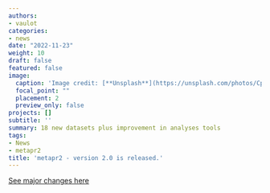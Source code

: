 ```yaml
---
authors:
- vaulot
categories:
- news
date: "2022-11-23"
weight: 10
draft: false
featured: false
image:
  caption: 'Image credit: [**Unsplash**](https://unsplash.com/photos/CpkOjOcXdUY)'
  focal_point: ""
  placement: 2
  preview_only: false
projects: []
subtitle: ''
summary: 18 new datasets plus improvement in analyses tools
tags:
- News
- metapr2
title: 'metapr2 - version 2.0 is released.'
---
```



[See major changes here](https://pr2database.github.io/metapr2-shiny/news/index.html#metapr2-200)
